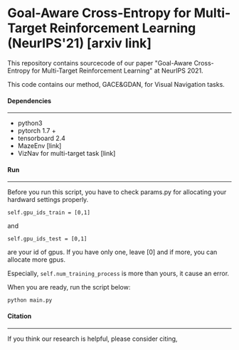 # Goal-Aware Cross-Entropy for Multi-Target Reinforcement Learning (NeurIPS'21) [arxiv link]

This repository contains sourcecode of our paper "Goal-Aware Cross-Entropy for Multi-Target Reinforcement Learning" at NeurIPS 2021.

This code contains our method, GACE&GDAN, for Visual Navigation tasks.



#### Dependencies

------

- python3
- pytorch 1.7 +
- tensorboard 2.4
- MazeEnv [link]
- VizNav for multi-target task [link]



#### Run

------

Before you run this script, you have to check  params.py for allocating your hardward settings properly.

`self.gpu_ids_train = [0,1]` 

and 

`self.gpu_ids_test = [0,1]`

are your id of gpus. If you have only one, leave [0] and if more, you can allocate more gpus.

Especially, `self.num_training_process` is more than yours, it cause an error.



When you are ready, run the script below:

`python main.py`



#### Citation

------

If you think our research is helpful, please consider citing,
